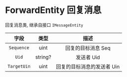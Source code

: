 # ForwardEntity 回复消息

回复消息类, 继承自接口 `IMessageEntity`

|    字段     |  类型   |            描述            |
| :---------: | :-----: | :------------------------: |
| `Sequence`  |  uint   |     回复的目标消息 Seq     |
|    `Uid`    | string? |         发送者 Uid         |
| `TargetUin` |  uint   | 回复的目标消息的发送者 Uin |
